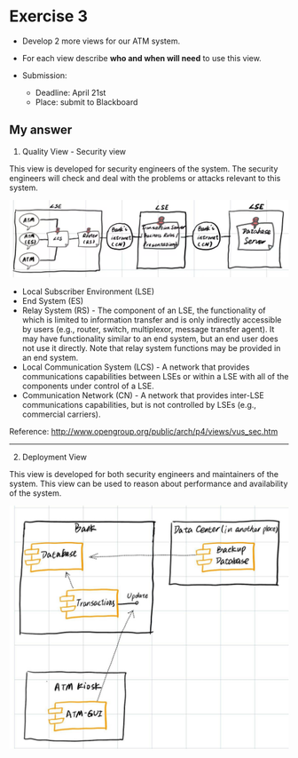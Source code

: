 # Exercise 3

- Develop 2 more views for our ATM system.

- For each view describe **who and when will need** to use this view.

- Submission:
  - Deadline:   April 21st
  - Place: submit to Blackboard

## My answer

1. Quality View - Security view

This view is developed for security engineers of the system. The security engineers will check and deal with the problems or attacks relevant to this system.

![exercise_3_Security_View](../pic/exercise_3_Security_View.jpg)

- Local Subscriber Environment (LSE)
- End System (ES)
- Relay System (RS) - The component of an LSE, the functionality of which is limited to information transfer and is only indirectly accessible by users (e.g., router, switch, multiplexor, message transfer agent). It may have functionality similar to an end system, but an end user does not use it directly. Note that relay system functions may be provided in an end system.
- Local Communication System (LCS) - A network that provides communications capabilities between LSEs or within a LSE with all of the components under control of a LSE.
- Communication Network (CN) - A network that provides inter-LSE communications capabilities, but is not controlled by LSEs (e.g., commercial carriers).

Reference: http://www.opengroup.org/public/arch/p4/views/vus_sec.htm

---

2. Deployment View

This view is developed for both security engineers and maintainers of the system. This view can be used to reason about performance and availability of the system.

![exercise_3_Deployment_View](../pic/exercise_3_Deployment_View.jpg)
